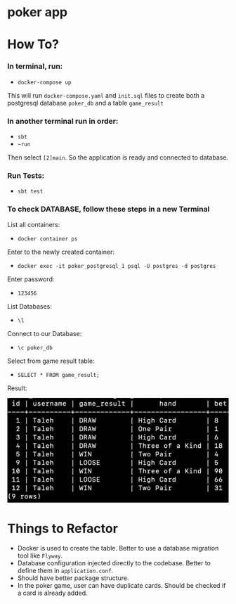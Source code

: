 # poker app

# How To?
### In terminal, run:
- `docker-compose up`

This will run `docker-compose.yaml` and `init.sql` files to create both a postgresql database `poker_db` and a table `game_result`

### In another terminal run in order:
- `sbt`
- `~run`

Then select `[2]main`. So the application is ready and connected to database.

### Run Tests:
- `sbt test`

### To check DATABASE, follow these steps in a new Terminal
List all containers:
- `docker container ps`

Enter to the newly created container:
- `docker exec -it poker_postgresql_1 psql -U postgres -d postgres`

Enter password:
- `123456`

List Databases:
- `\l`

Connect to our Database:
- `\c poker_db`

Select from game result table:
- `SELECT * FROM game_result;`

Result:

![img.png](img.png)


# Things to Refactor
- Docker is used to create the table. Better to use a database migration tool like `Flyway`.
- Database configuration injected directly to the codebase. Better to define them in `application.conf`.
- Should have better package structure.
- In the poker game, user can have duplicate cards. Should be checked if a card is already added.